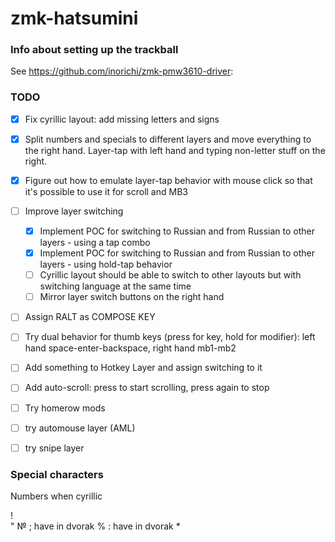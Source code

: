# zmk-hatsumini

### Info about setting up the trackball

See https://github.com/inorichi/zmk-pmw3610-driver:


### TODO
- [x] Fix cyrillic layout: add missing letters and signs
- [x] Split numbers and specials to different layers and move everything to the right hand. Layer-tap with left hand and typing non-letter stuff on the right.
- [x] Figure out how to emulate layer-tap behavior with mouse click so that it's possible to use it for scroll and MB3
- [ ] Improve layer switching
    - [x] Implement POC for switching to Russian and from Russian to other layers - using a tap combo
    - [x] Implement POC for switching to Russian and from Russian to other layers - using hold-tap behavior
    - [ ] Cyrillic layout should be able to switch to other layouts but with switching language at the same time
    - [ ] Mirror layer switch buttons on the right hand
- [ ] Assign RALT as COMPOSE KEY
- [ ] Try dual behavior for thumb keys (press for key, hold for modifier): left hand space-enter-backspace, right hand mb1-mb2
- [ ] Add something to Hotkey Layer and assign switching to it
- [ ] Add auto-scroll: press to start scrolling, press again to stop
- [ ] Try homerow mods
- [ ] try automouse layer (AML)
- [ ] try snipe layer


### Special characters
Numbers when cyrillic

!   
"
№
;   have in dvorak
%
:   have in dvorak
*
